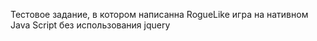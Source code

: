 Тестовое задание, в котором написанна RogueLike игра на нативном Java Script без использования jquery
